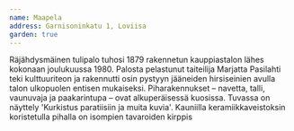 ```yaml
---
name: Maapela
address: Garnisoninkatu 1, Loviisa
garden: true
---
```

Räjähdysmäinen tulipalo tuhosi 1879 rakennetun kauppiastalon lähes kokonaan joulukuussa 1980. Palosta pelastunut taiteilija Marjatta Pasilahti teki kulttuuriteon ja rakennutti osin pystyyn jääneiden hirsiseinien avulla talon ulkopuolen entisen mukaiseksi.  Piharakennukset – navetta, talli, vaunuvaja ja paakarintupa – ovat alkuperäisessä kuosissa. Tuvassa on näyttely 'Kurkistus paratiisiin ja muita kuvia'.  Kauniilla keramiikkaveistoksin koristetulla pihalla on isompien tavaroiden kirppis